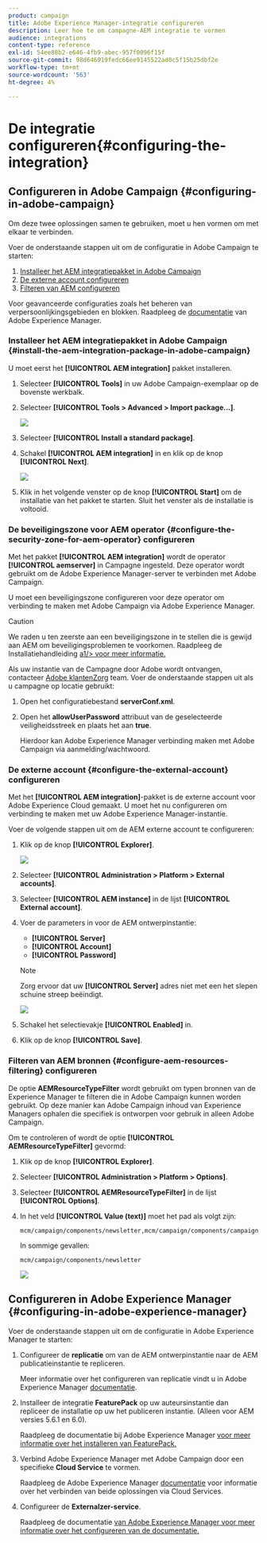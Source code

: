 ```yaml
---
product: campaign
title: Adobe Experience Manager-integratie configureren
description: Leer hoe te om campagne-AEM integratie te vormen
audience: integrations
content-type: reference
exl-id: 54ee88b2-e646-4fb9-abec-957f0096f15f
source-git-commit: 98d646919fedc66ee9145522ad0c5f15b25dbf2e
workflow-type: tm+mt
source-wordcount: '563'
ht-degree: 4%

---
```


# De integratie configureren{#configuring-the-integration}

## Configureren in Adobe Campaign {#configuring-in-adobe-campaign}

Om deze twee oplossingen samen te gebruiken, moet u hen vormen om met elkaar te verbinden.

Voer de onderstaande stappen uit om de configuratie in Adobe Campaign te starten:

1. [Installeer het AEM integratiepakket in Adobe Campaign](#install-the-aem-integration-package-in-adobe-campaign)
1. [De externe account configureren](#configure-the-external-account)
1. [Filteren van AEM configureren](#configure-aem-resources-filtering)

Voor geavanceerde configuraties zoals het beheren van verpersoonlijkingsgebieden en blokken. Raadpleeg de [documentatie](https://helpx.adobe.com/experience-manager/6-5/sites/administering/using/campaignonpremise.html) van Adobe Experience Manager.

### Installeer het AEM integratiepakket in Adobe Campaign {#install-the-aem-integration-package-in-adobe-campaign}

U moet eerst het **[!UICONTROL AEM integration]** pakket installeren.

1. Selecteer **[!UICONTROL Tools]** in uw Adobe Campaign-exemplaar op de bovenste werkbalk.
1. Selecteer **[!UICONTROL Tools > Advanced > Import package...]**.

   ![](assets/aem_config_1.png)

1. Selecteer **[!UICONTROL Install a standard package]**.
1. Schakel **[!UICONTROL AEM integration]** in en klik op de knop **[!UICONTROL Next]**.

   ![](assets/aem_config_2.png)

1. Klik in het volgende venster op de knop **[!UICONTROL Start]** om de installatie van het pakket te starten. Sluit het venster als de installatie is voltooid.

### De beveiligingszone voor AEM operator {#configure-the-security-zone-for-aem-operator} configureren

Met het pakket **[!UICONTROL AEM integration]** wordt de operator **[!UICONTROL aemserver]** in Campagne ingesteld. Deze operator wordt gebruikt om de Adobe Experience Manager-server te verbinden met Adobe Campaign.

U moet een beveiligingszone configureren voor deze operator om verbinding te maken met Adobe Campaign via Adobe Experience Manager.

>[!CAUTION]
>
>We raden u ten zeerste aan een beveiligingszone in te stellen die is gewijd aan AEM om beveiligingsproblemen te voorkomen. Raadpleeg de Installatiehandleiding [a1/> voor meer informatie.](../../installation/using/security-zones.md)

Als uw instantie van de Campagne door Adobe wordt ontvangen, contacteer [Adobe klantenZorg](https://helpx.adobe.com/nl/enterprise/admin-guide.html/enterprise/using/support-for-experience-cloud.ug.html) team. Voer de onderstaande stappen uit als u campagne op locatie gebruikt:

1. Open het configuratiebestand **serverConf.xml**.
1. Open het **allowUserPassword** attribuut van de geselecteerde veiligheidsstreek en plaats het aan **true**.

   Hierdoor kan Adobe Experience Manager verbinding maken met Adobe Campaign via aanmelding/wachtwoord.

### De externe account {#configure-the-external-account} configureren

Met het **[!UICONTROL AEM integration]**-pakket is de externe account voor Adobe Experience Cloud gemaakt. U moet het nu configureren om verbinding te maken met uw Adobe Experience Manager-instantie.

Voer de volgende stappen uit om de AEM externe account te configureren:

1. Klik op de knop **[!UICONTROL Explorer]**.

   ![](assets/aem_config_3.png)

1. Selecteer **[!UICONTROL Administration > Platform > External accounts]**.
1. Selecteer **[!UICONTROL AEM instance]** in de lijst **[!UICONTROL External account]**.
1. Voer de parameters in voor de AEM ontwerpinstantie:

   * **[!UICONTROL Server]**
   * **[!UICONTROL Account]**
   * **[!UICONTROL Password]**

   >[!NOTE]
   >
   >Zorg ervoor dat uw **[!UICONTROL Server]** adres niet met een het slepen schuine streep beëindigt.

   ![](assets/aem_config_4.png)

1. Schakel het selectievakje **[!UICONTROL Enabled]** in.
1. Klik op de knop **[!UICONTROL Save]**.

### Filteren van AEM bronnen {#configure-aem-resources-filtering} configureren

De optie **AEMResourceTypeFilter** wordt gebruikt om typen bronnen van de Experience Manager te filteren die in Adobe Campaign kunnen worden gebruikt. Op deze manier kan Adobe Campaign inhoud van Experience Managers ophalen die specifiek is ontworpen voor gebruik in alleen Adobe Campaign.

Om te controleren of wordt de optie **[!UICONTROL AEMResourceTypeFilter]** gevormd:

1. Klik op de knop **[!UICONTROL Explorer]**.
1. Selecteer **[!UICONTROL Administration > Platform > Options]**.
1. Selecteer **[!UICONTROL AEMResourceTypeFilter]** in de lijst **[!UICONTROL Options]**.
1. In het veld **[!UICONTROL Value (text)]** moet het pad als volgt zijn:

   ```
   mcm/campaign/components/newsletter,mcm/campaign/components/campaign_newsletterpage,mcm/neolane/components/newsletter
   ```

   In sommige gevallen:

   ```
   mcm/campaign/components/newsletter
   ```

   ![](assets/aem_config_5.png)

## Configureren in Adobe Experience Manager {#configuring-in-adobe-experience-manager}

Voer de onderstaande stappen uit om de configuratie in Adobe Experience Manager te starten:

1. Configureer de **replicatie** om van de AEM ontwerpinstantie naar de AEM publicatieinstantie te repliceren.

   Meer informatie over het configureren van replicatie vindt u in Adobe Experience Manager [documentatie](https://helpx.adobe.com/experience-manager/6-5/sites/deploying/using/replication.html).

1. Installeer de integratie **FeaturePack** op uw auteursinstantie dan repliceer de installatie op uw het publiceren instantie. (Alleen voor AEM versies 5.6.1 en 6.0).

   Raadpleeg de documentatie bij Adobe Experience Manager [voor meer informatie over het installeren van FeaturePack.](https://helpx.adobe.com/experience-manager/aem-previous-versions.html)

1. Verbind Adobe Experience Manager met Adobe Campaign door een specifieke **Cloud Service** te vormen.

   Raadpleeg de Adobe Experience Manager [documentatie](https://helpx.adobe.com/experience-manager/6-5/sites/administering/using/campaignonpremise.html#ConfiguringAdobeExperienceManager) voor informatie over het verbinden van beide oplossingen via Cloud Services.

1. Configureer de **Externalzer-service**.

   Raadpleeg de documentatie [van Adobe Experience Manager voor meer informatie over het configureren van de documentatie.](https://helpx.adobe.com/experience-manager/6-5/sites/developing/using/externalizer.html)
